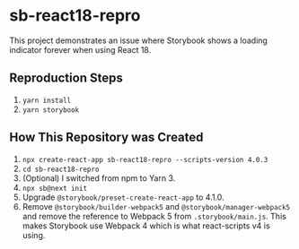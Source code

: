 # sb-react18-repro

This project demonstrates an issue where Storybook shows a loading indicator forever when using React 18.

## Reproduction Steps

1. `yarn install`
2. `yarn storybook`

## How This Repository was Created

1. `npx create-react-app sb-react18-repro --scripts-version 4.0.3`
2. `cd sb-react18-repro`
3. (Optional) I switched from npm to Yarn 3.
4. `npx sb@next init`
5. Upgrade `@storybook/preset-create-react-app` to 4.1.0.
6. Remove `@storybook/builder-webpack5` and `@storybook/manager-webpack5` and remove the reference to Webpack 5 from `.storybook/main.js`. This makes Storybook use Webpack 4 which is what react-scripts v4 is using.

